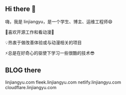 ## Hi there 👋

嗨，我是 linjiangyu，是一个学生、博主、运维工程师😄

💖喜欢开源工作和看动漫👀

💡热衷于做改善体验或与动漫相关的项目

⚡总是在好奇心的驱使下学习一些很酷的技术😎

## BLOG there
linjiangyu.com
fleek.linjiangyu.com
netlify.linjiangyu.com
cloudflare.linjiangyu.com

